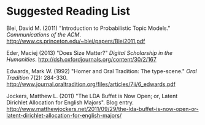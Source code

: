 Suggested Reading List
======================

Blei, David M. (2011) "Introduction to Probabilistic Topic Models." *Communications of the ACM*. http://www.cs.princeton.edu/~blei/papers/Blei2011.pdf

Eder, Maciej (2013) "Does Size Matter?" *Digital Scholarship in the Humanities*. http://dsh.oxfordjournals.org/content/30/2/167

Edwards, Mark W. (1992) "Homer and Oral Tradition: The type-scene." *Oral Tradition* 7(2): 284-330. http://www.journal.oraltradition.org/files/articles/7ii/6_edwards.pdf

Jockers, Matthew L. (2011) "The LDA Buffet is Now Open; or, Latent Dirichlet Allocation for English Majors". Blog entry. http://www.matthewjockers.net/2011/09/29/the-lda-buffet-is-now-open-or-latent-dirichlet-allocation-for-english-majors/


